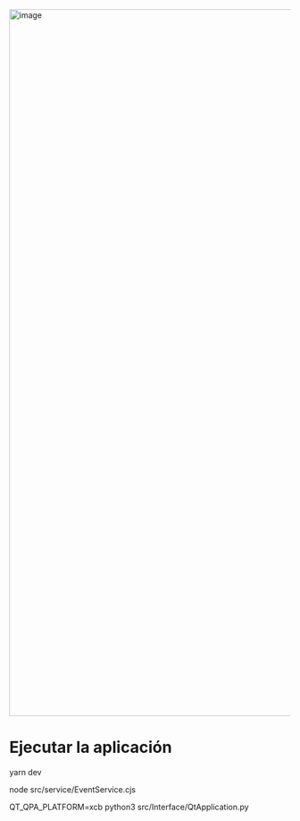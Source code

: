 <img width="1263" alt="image" src=https://github.com/GuillermoCuberoCharco/TFG-ViSHARA/assets/91546381/f7c32859-8915-43bb-a080-96293eafd562>

# Ejecutar la aplicación



yarn dev

node src/service/EventService.cjs

QT_QPA_PLATFORM=xcb python3 src/Interface/QtApplication.py
